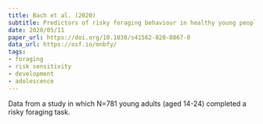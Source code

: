 ```yaml
---
title: Bach et al. (2020)
subtitle: Predictors of risky foraging behaviour in healthy young people
date: 2020/05/11
paper_url: https://doi.org/10.1038/s41562-020-0867-0
data_url: https://osf.io/mnbfy/
tags:
- foraging
- risk sensitivity
- development
- adolescence
---
```


Data from a study in which N=781 young adults (aged 14-24) completed a risky foraging task.
